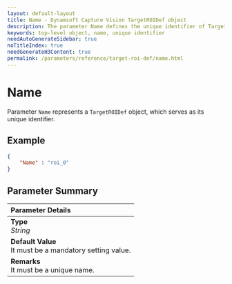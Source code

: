 ```yaml
---
layout: default-layout
title: Name - Dynamsoft Capture Vision TargetROIDef object
description: The parameter Name defines the unique identifier of TargetROIDef object.
keywords: top-level object, name, unique identifier
needAutoGenerateSidebar: true
noTitleIndex: true
needGenerateH3Content: true
permalink: /parameters/reference/target-roi-def/name.html
---
```


# Name

Parameter `Name` represents a `TargetROIDef` object, which serves as its unique identifier.

## Example

```json
{
    "Name" : "roi_0"
}
```

## Parameter Summary

| Parameter Details |
| :----------------------------------- |
| **Type**<br>*String* |
| **Default Value**<br>It must be a mandatory setting value. |
| **Remarks**<br>It must be a unique name. |
